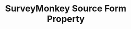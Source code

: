 ---
# -------------------------- #
#     USING THIS TEMPLATE    #
# -------------------------- #

## NEED HELP USING THIS TEMPLATE? SEE:
## https://docs-about-stitch-docs.netlify.com/reference/connect-templates/destination-form-property/
## FOR INSTRUCTIONS & REFERENCE INFO


# -------------------------- #
#        CONTENT TYPE        #
# -------------------------- #

product-type: "connect"
content-type: "api-form"
form-type: "source"
key: "source-form-properties-surveymonkey-object"


# -------------------------- #
#        OBJECT INFO         #
# -------------------------- #

title: "SurveyMonkey Source Form Property"
api-type: "platform.surveymonkey"
display-name: "SurveyMonkey"

source-type: "saas"
docs-name: "surveymonkey" # This should be whatever integration.name is. Ex: LinkedIn Ads is linkedin-ads



# -------------------------- #
#      OBJECT ATTRIBUTES     #
# -------------------------- #

uses-start-date: true

# Only source-specific attributes need to be listed here.
# The following attributes are considered common,
# and therefore don't need to be listed:
# anchor_time, cron_expression, frequency_in_minutes, image_version, start_date 

object-attributes:
  - name: "access_token"
    type: "string"
    required: true
    description: |
      The access token. This access token allows Stitch to access your {{ form-property.display_name }} account's API. Refer to the [{{ form-property.display-name }} documentation]({{ doc-link | append: "#obtain-access-token" }}) for instructions on locating this info.
    value: "<YOUR_ACCESS_TOKEN>"

  - name: "survey_id"
    type: "string"
    required: false
    description: |
      The survey ID. These survey IDs are used to pull simplified responses for specific surveys. Refer to the [{{ form-property.display-name }} documentation]({{ doc-link | append: "#retrieve-survey-id" }}) for instructions on locating this info.
    value: "<YOUR_SURVEY_ID"  
---